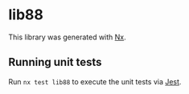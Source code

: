 # lib88

This library was generated with [Nx](https://nx.dev).

## Running unit tests

Run `nx test lib88` to execute the unit tests via [Jest](https://jestjs.io).
